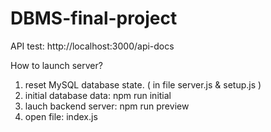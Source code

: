 # DBMS-final-project

API test:
http://localhost:3000/api-docs

How to launch server?
1. reset MySQL database state. ( in file server.js & setup.js )
2. initial database data: npm run initial
3. lauch backend server: npm run preview
4. open file: index.js
